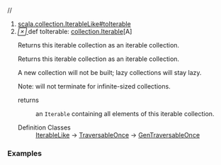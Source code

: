 //
<ol>
<li><a href="https://www.scala-lang.org/api/2.12.3/scala/collection/mutable/ArrayBuffer.html#toIterable:Iterable[A]">scala.collection.IterableLike#toIterable</a></li>
<li name="scala.collection.IterableLike#toIterable" visbl="pub" class="indented0 " data-isabs="false" fullcomment="yes" group="Ungrouped"> <a id="toIterable:Iterable[A]"></a><a id="toIterable:collection.Iterable[A]"></a> <span class="permalink"> <a href="../../../scala/collection/mutable/ArrayBuffer.html#toIterable:Iterable[A]" title="Permalink"> <i class="material-icons"></i> </a> </span> <span class="modifier_kind"> <span class="modifier"></span> <span class="kind">def</span> </span> <span class="symbol"> <span class="name">toIterable</span><span class="result">: <a href="../Iterable.html" class="extype" name="scala.collection.Iterable">collection.Iterable</a>[<span class="extype" name="scala.collection.mutable.ArrayBuffer.A">A</span>]</span> </span> <p class="shortcomment cmt">Returns this iterable collection as an iterable collection.</p>
 <div class="fullcomment">
  <div class="comment cmt">
   <p>Returns this iterable collection as an iterable collection.</p>
   <p> A new collection will not be built; lazy collections will stay lazy.</p>
   <p> Note: will not terminate for infinite-sized collections. </p>
  </div>
  <dl class="paramcmts block">
   <dt>
    returns
   </dt>
   <dd class="cmt">
    <p>an <code>Iterable</code> containing all elements of this iterable collection.</p>
   </dd>
  </dl>
  <dl class="attributes block"> 
   <dt>
    Definition Classes
   </dt>
   <dd>
    <a href="../IterableLike.html" class="extype" name="scala.collection.IterableLike">IterableLike</a> → 
    <a href="../TraversableOnce.html" class="extype" name="scala.collection.TraversableOnce">TraversableOnce</a> → 
    <a href="../GenTraversableOnce.html" class="extype" name="scala.collection.GenTraversableOnce">GenTraversableOnce</a>
   </dd>
  </dl>
 </div> </li>
        </ol>


### Examples















